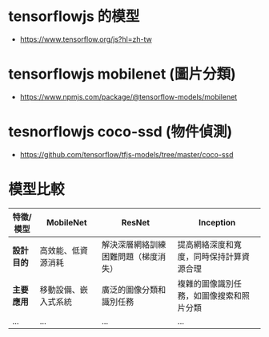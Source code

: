 # tensorflowjs 的模型
- https://www.tensorflow.org/js?hl=zh-tw

# tensorflowjs mobilenet (圖片分類)
- https://www.npmjs.com/package/@tensorflow-models/mobilenet

# tesnorflowjs coco-ssd (物件偵測)
- https://github.com/tensorflow/tfjs-models/tree/master/coco-ssd

# 模型比較
| 特徵/模型       | MobileNet      | ResNet   | Inception        |
|----------------|----------------|-----------|------------------|
| **設計目的**     | 高效能、低資源消耗                          | 解決深層網絡訓練困難問題（梯度消失）          | 提高網絡深度和寬度，同時保持計算資源合理 |
| **主要應用**    | 移動設備、嵌入式系統                        | 廣泛的圖像分類和識別任務                     | 複雜的圖像識別任務，如圖像搜索和照片分類 |
| ...            | ...                                       | ...                                       | ...                                     |
